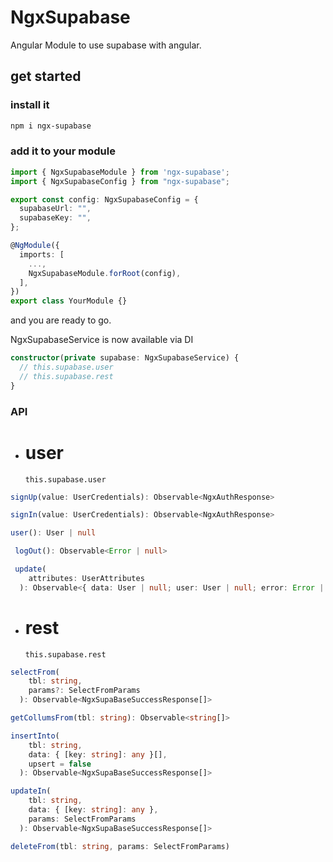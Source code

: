 # NgxSupabase

Angular Module to use supabase with angular.

## get started

### install it

```bash
npm i ngx-supabase
```

### add it to your module

```ts
import { NgxSupabaseModule } from 'ngx-supabase';
import { NgxSupabaseConfig } from "ngx-supabase";

export const config: NgxSupabaseConfig = {
  supabaseUrl: "",
  supabaseKey: "",
};

@NgModule({
  imports: [
    ...,
    NgxSupabaseModule.forRoot(config),
  ],
})
export class YourModule {}

```

and you are ready to go.

NgxSupabaseService is now available via DI

```ts
constructor(private supabase: NgxSupabaseService) {
  // this.supabase.user
  // this.supabase.rest
}
```

### API

- # user
  `this.supabase.user`

```ts
signUp(value: UserCredentials): Observable<NgxAuthResponse>
```

```ts
signIn(value: UserCredentials): Observable<NgxAuthResponse>
```

```ts
user(): User | null
```

```ts
 logOut(): Observable<Error | null>
```

```ts
 update(
    attributes: UserAttributes
  ): Observable<{ data: User | null; user: User | null; error: Error | null }>
```

- # rest
  `this.supabase.rest`

```ts
selectFrom(
    tbl: string,
    params?: SelectFromParams
  ): Observable<NgxSupaBaseSuccessResponse[]>
```

```ts
getCollumsFrom(tbl: string): Observable<string[]>
```

```ts
insertInto(
    tbl: string,
    data: { [key: string]: any }[],
    upsert = false
  ): Observable<NgxSupaBaseSuccessResponse[]>
```

```ts
updateIn(
    tbl: string,
    data: { [key: string]: any },
    params: SelectFromParams
  ): Observable<NgxSupaBaseSuccessResponse[]>
```

```ts
deleteFrom(tbl: string, params: SelectFromParams)
```
